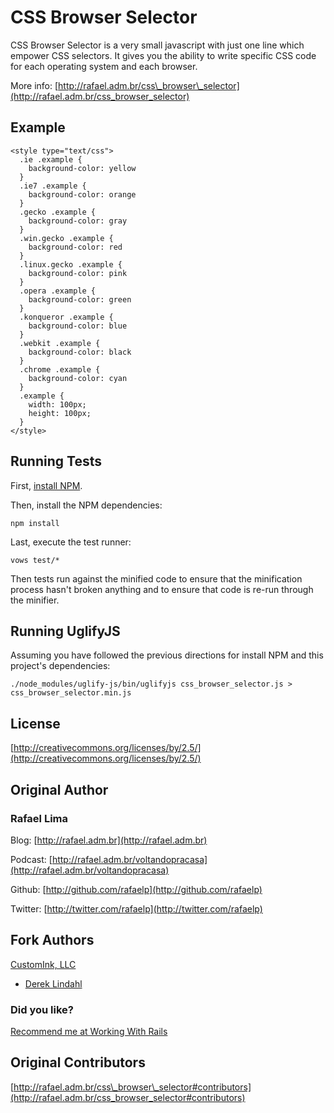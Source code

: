 # CSS Browser Selector

CSS Browser Selector is a very small javascript with just one line which empower CSS selectors. It gives you the ability to write specific CSS code for each operating system and each browser.

More info: [http://rafael.adm.br/css\_browser\_selector](http://rafael.adm.br/css_browser_selector)

## Example

    <style type="text/css">
      .ie .example {
        background-color: yellow
      }
      .ie7 .example {
        background-color: orange
      }
      .gecko .example {
        background-color: gray
      }
      .win.gecko .example {
        background-color: red
      }
      .linux.gecko .example {
        background-color: pink
      }
      .opera .example {
        background-color: green
      }
      .konqueror .example {
        background-color: blue
      }
      .webkit .example {
        background-color: black
      }
      .chrome .example {
        background-color: cyan
      }
      .example {
        width: 100px;
        height: 100px;
      }
    </style>

## Running Tests

First, [install NPM](http://search.npmjs.org/#/_install).

Then, install the NPM dependencies:

    npm install

Last, execute the test runner:

    vows test/*

Then tests run against the minified code to ensure that the minification process hasn't broken anything and to ensure that code is re-run through the minifier.

## Running UglifyJS

Assuming you have followed the previous directions for install NPM and this project's dependencies:

    ./node_modules/uglify-js/bin/uglifyjs css_browser_selector.js > css_browser_selector.min.js

## License

[http://creativecommons.org/licenses/by/2.5/](http://creativecommons.org/licenses/by/2.5/)

## Original Author

### **Rafael Lima**

Blog: [http://rafael.adm.br](http://rafael.adm.br)

Podcast: [http://rafael.adm.br/voltandopracasa](http://rafael.adm.br/voltandopracasa)

Github: [http://github.com/rafaelp](http://github.com/rafaelp)

Twitter: [http://twitter.com/rafaelp](http://twitter.com/rafaelp)

## Fork Authors

[CustomInk, LLC](https://github.com/customink)
* [Derek Lindahl](https://github.com/dlindahl)

### Did you like?

[Recommend me at Working With Rails](http://workingwithrails.com/recommendation/new/person/14248-rafael-lima)

## Original Contributors

[http://rafael.adm.br/css\_browser\_selector#contributors](http://rafael.adm.br/css_browser_selector#contributors)

